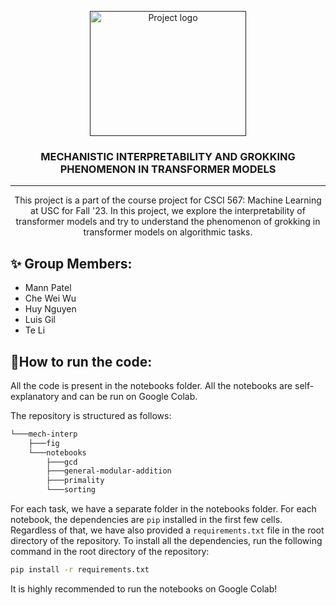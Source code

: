 <p align="center">
  <a href="" rel="noopener">
 <img width=250px height=200px src="https://github.com/manncodes/mech-interp/blob/master/fig/gt.png" alt="Project logo"></a>
</p>

<h3 align="center">MECHANISTIC INTERPRETABILITY AND GROKKING PHENOMENON IN TRANSFORMER MODELS</h3>

---

<p align="center"> This project is a part of the course project for CSCI 567: Machine Learning at USC for Fall '23. In this project, we explore the interpretability of transformer models and try to understand the phenomenon of grokking in transformer models on algorithmic tasks.
</p>

## ✨ Group Members:
<!-- Mann Patel Che Wei Wu Huy Nguyen Te Li Luis Gil -->
- Mann Patel
- Che Wei Wu
- Huy Nguyen
- Luis Gil
- Te Li

## 📎How to run the code:
All the code is present in the notebooks folder. All the notebooks are self-explanatory and can be run on Google Colab. 

The repository is structured as follows:

```bash
└───mech-interp
    ├───fig
    └───notebooks
        ├───gcd
        ├───general-modular-addition
        ├───primality
        └───sorting
```

For each task, we have a separate folder in the notebooks folder. For each notebook, the dependencies are `pip` installed in the first few cells.
Regardless of that, we have also provided a `requirements.txt` file in the root directory of the repository. To install all the dependencies, run the following command in the root directory of the repository:

```bash
pip install -r requirements.txt
```

It is highly recommended to run the notebooks on Google Colab!
